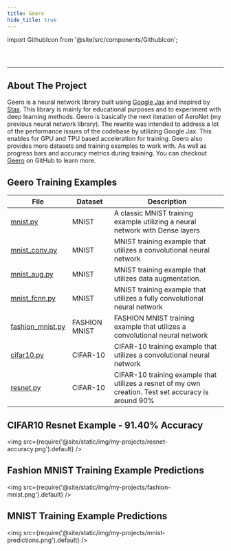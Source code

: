 ```yaml
---
title: Geero
hide_title: true
---
```


import GithubIcon from '@site/src/components/GithubIcon';

<header>
    <GithubIcon title="Geero" link="https://github.com/Logon27/Geero"/>
</header>

---

## About The Project

Geero is a neural network library built using [Google Jax](https://github.com/google/jax) and inspired by [Stax](https://jax.readthedocs.io/en/latest/jax.example_libraries.stax.html). This library is mainly for educational purposes and to experiment with deep learning methods. Geero is basically the next iteration of AeroNet (my previous neural network library). The rewrite was intended to address a lot of the performance issues of the codebase by utilizing Google Jax. This enables for GPU and TPU based acceleration for training. Geero also provides more datasets and training examples to work with. As well as progress bars and accuracy metrics during training. You can checkout [Geero](https://github.com/Logon27/Geero) on GitHub to learn more.

## Geero Training Examples
| File | Dataset | Description |
| ------------- | ------------- | ----- |
| [mnist.py](https://github.com/Logon27/Geero/blob/main/training_examples/mnist.py) | MNIST | A classic MNIST training example utilizing a neural network with Dense layers |
| [mnist_conv.py](https://github.com/Logon27/Geero/blob/main/training_examples/mnist_conv.py) | MNIST | MNIST training example that utilizes a convolutional neural network |
| [mnist_aug.py](https://github.com/Logon27/Geero/blob/main/training_examples/mnist_aug.py) | MNIST | MNIST training example that utilizes data augmentation. |
| [mnist_fcnn.py](https://github.com/Logon27/Geero/blob/main/training_examples/mnist_fcnn.py) | MNIST | MNIST training example that utilizes a fully convolutional neural network |
| [fashion_mnist.py](https://github.com/Logon27/Geero/blob/main/training_examples/fashion_mnist.py) | FASHION MNIST | FASHION MNIST training example that utilizes a convolutional neural network |
| [cifar10.py](https://github.com/Logon27/Geero/blob/main/training_examples/cifar10.py) | CIFAR-10 | CIFAR-10 training example that utilizes a convolutional neural network |
| [resnet.py](https://github.com/Logon27/Geero/blob/main/training_examples/resnet.py) | CIFAR-10 | CIFAR-10 training example that utilizes a resnet of my own creation. Test set accuracy is around 90% |

## CIFAR10 Resnet Example - 91.40% Accuracy
<img src={require('@site/static/img/my-projects/resnet-accuracy.png').default} />

## Fashion MNIST Training Example Predictions
<img src={require('@site/static/img/my-projects/fashion-mnist.png').default} />

## MNIST Training Example Predictions
<img src={require('@site/static/img/my-projects/mnist-predictions.png').default} />
